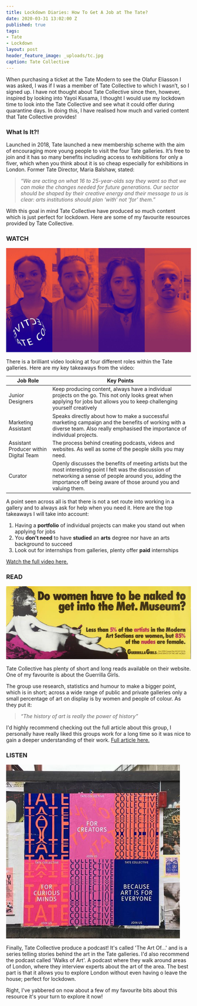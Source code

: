 ```yaml
---
title: Lockdown Diaries: How To Get A Job at The Tate?
date: 2020-03-31 13:02:00 Z
published: true
tags:
- Tate
- Lockdown
layout: post
header_feature_image: _uploads/tc.jpg
caption: Tate Collective
---
```



When purchasing a ticket at the Tate Modern to see the Olafur Eliasson I was asked, I was if I was a member of Tate Collective to which I wasn’t, so I signed up. I have not thought about Tate Collective since then, however, inspired by looking into Yayoi Kusama, I thought I would use my lockdown time to look into the Tate Collective and see what it could offer during quarantine days. In doing this, I have realised how much and varied content that Tate Collective provides!

### What Is It?!
Launched in 2018, Tate launched a new membership scheme with the aim of encouraging more young people to visit the four Tate galleries. It’s free to join and it has so many benefits including access to exhibitions for only a fiver, which when you think about it is so cheap especially for exhibitions in London. Former Tate Director, Maria Balshaw, stated:

>_“We are acting on what 16 to 25-year-olds say they want so that we can make the changes needed for future generations. Our sector should be shaped by their creative energy and their message to us is clear: arts institutions should plan ‘with’ not ‘for’ them.”_

With this goal in  mind Tate Collective have  produced  so much content which is just perfect for lockdown. Here  are some of my favourite resources provided by Tate Collective.

### WATCH

[![Tate Collective Video](/_uploads/tcvideo.jpg)](/_uploads/tcvideo.jpg)

There is a brilliant video looking at four different roles within the Tate  galleries. Here  are my key takeaways from the video:

Job Role  | Key Points  
--|--
Junior Designers  | Keep producing content, always have a individual projects on the go. This not only looks great when applying for jobs but allows you to keep challenging yourself creatively
Marketing Assistant  | Speaks directly about how to make a successful marketing campaign and the benefits of working with a diverse team. Also really emphasised the importance of individual projects.   
Assistant Producer within Digital  Team  |  The process behind creating podcasts, videos and websites. As well as some of the people skills you may need.
Curator  |  Openly discusses the benefits of meeting artists but the most interesting point I felt was the discussion of networking a sense of people around you, adding the importance off being aware of those around you and valuing them.

A point seen across all is that there is not a set route into working in a gallery and to always ask for help when you need it. Here are the top takeaways I will take into account:

1. Having a **portfolio** of individual projects can make you stand out when applying for jobs
2. You **don't need** to have **studied** an **arts** degree nor have an arts background to succeed
3. Look out for internships from galleries, plenty offer **paid** internships

[Watch the full video here. ](https://www.youtube.com/watch?v=8-HcBhHQSfc)

###  READ


[![Guerrilla Girls](/_uploads/P78793_9.jpg)](/_uploads/P78793_9.jpg)

Tate Collective has plenty of short and long reads available on their website. One of my favourite is about the Guerrilla Girls.

The group use research, statistics and humour to make a bigger point, which is in short; across a wide range of public and private galleries only a small percentage of art on display is by women and people of colour. As they put it:

 >_“The history of art is really the power of history”_

I'd highly recommend checking out the full article about this group, I personally have really liked this groups work for a long time so it was nice to gain a deeper understanding of their work. [Full article here.](https://www.tate.org.uk/art/artists/guerrilla-girls-6858/getting-know-guerrilla-girls)

### LISTEN
[![Tate Collective](/_uploads/tc3.jpg)](/_uploads/tc3.jpg)

Finally, Tate Collective produce a podcast! It's called 'The Art Of...' and is a series telling  stories behind the art in the Tate galleries. I'd also recommend the podcast called 'Walks of Art'. A podcast where they walk around areas of London, where they interview experts about the art of the area. The best part is that it allows you to explore London without even having o leave the house; perfect for lockdown.

Right, I've yabbered on now about a few of my favourite bits about this resource it's your turn to explore it now!
